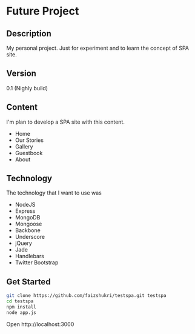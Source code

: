 Future Project
==============

Description
-----------
My personal project. Just for experiment and to learn the concept of SPA site.

Version
-------
0.1 (Nighly build)

Content
-------

I'm plan to develop a SPA site with this content.
- Home
- Our Stories
- Gallery
- Guestbook
- About

Technology
----------
The technology that I want to use was
- NodeJS
- Express
- MongoDB
- Mongoose
- Backbone
- Underscore
- jQuery
- Jade
- Handlebars
- Twitter Bootstrap

Get Started
-----------
```sh
git clone https://github.com/faizshukri/testspa.git testspa
cd testspa
npm install
node app.js
```

Open http://localhost:3000